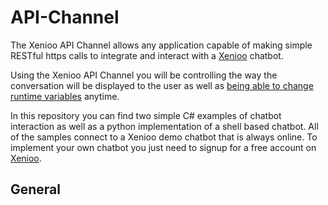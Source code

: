 # API-Channel

The Xenioo API Channel allows any application capable of making simple RESTful https calls to integrate and interact with a <a target='_blank' href='https://www.xenioo.com'>Xenioo</a> chatbot. 

Using the Xenioo API Channel you will be controlling the way the conversation will be displayed to the user as well as <a target='_blank' href='https://www.xenioo.com/changing-conversation-flow/'>being able to change runtime variables</a> anytime.

In this repository you can find two simple C# examples of chatbot interaction as well as a python implementation of a shell based chatbot. All of the samples connect to a Xenioo demo chatbot that is always online. To implement your own chatbot you just need to signup for a free account on <a target='_blank' href='https://app.xenioo.com/auth/signup'>Xenioo</a>.

## General

